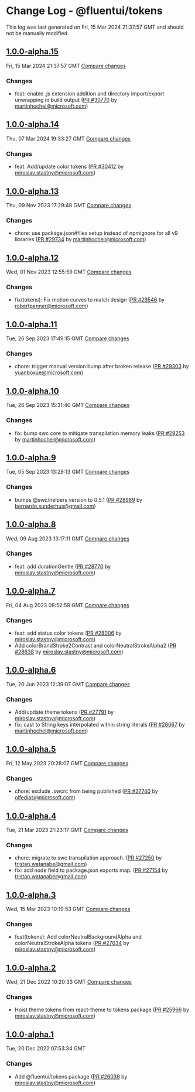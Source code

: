 # Change Log - @fluentui/tokens

This log was last generated on Fri, 15 Mar 2024 21:37:57 GMT and should not be manually modified.

<!-- Start content -->

## [1.0.0-alpha.15](https://github.com/microsoft/fluentui/tree/@fluentui/tokens_v1.0.0-alpha.15)

Fri, 15 Mar 2024 21:37:57 GMT 
[Compare changes](https://github.com/microsoft/fluentui/compare/@fluentui/tokens_v1.0.0-alpha.14..@fluentui/tokens_v1.0.0-alpha.15)

### Changes

- feat: enable .js extension addition and directory import/export unwrapping in build output ([PR #30770](https://github.com/microsoft/fluentui/pull/30770) by martinhochel@microsoft.com)

## [1.0.0-alpha.14](https://github.com/microsoft/fluentui/tree/@fluentui/tokens_v1.0.0-alpha.14)

Thu, 07 Mar 2024 19:33:27 GMT 
[Compare changes](https://github.com/microsoft/fluentui/compare/@fluentui/tokens_v1.0.0-alpha.13..@fluentui/tokens_v1.0.0-alpha.14)

### Changes

- feat: Add/update color tokens ([PR #30412](https://github.com/microsoft/fluentui/pull/30412) by miroslav.stastny@microsoft.com)

## [1.0.0-alpha.13](https://github.com/microsoft/fluentui/tree/@fluentui/tokens_v1.0.0-alpha.13)

Thu, 09 Nov 2023 17:29:48 GMT 
[Compare changes](https://github.com/microsoft/fluentui/compare/@fluentui/tokens_v1.0.0-alpha.12..@fluentui/tokens_v1.0.0-alpha.13)

### Changes

- chore: use package.json#files setup instead of npmignore for all v9 libraries ([PR #29734](https://github.com/microsoft/fluentui/pull/29734) by martinhochel@microsoft.com)

## [1.0.0-alpha.12](https://github.com/microsoft/fluentui/tree/@fluentui/tokens_v1.0.0-alpha.12)

Wed, 01 Nov 2023 12:55:59 GMT 
[Compare changes](https://github.com/microsoft/fluentui/compare/@fluentui/tokens_v1.0.0-alpha.11..@fluentui/tokens_v1.0.0-alpha.12)

### Changes

- fix(tokens): Fix motion curves to match design ([PR #29546](https://github.com/microsoft/fluentui/pull/29546) by robertpenner@microsoft.com)

## [1.0.0-alpha.11](https://github.com/microsoft/fluentui/tree/@fluentui/tokens_v1.0.0-alpha.11)

Tue, 26 Sep 2023 17:49:15 GMT 
[Compare changes](https://github.com/microsoft/fluentui/compare/@fluentui/tokens_v1.0.0-alpha.10..@fluentui/tokens_v1.0.0-alpha.11)

### Changes

- chore: trigger manual version bump after broken release ([PR #29303](https://github.com/microsoft/fluentui/pull/29303) by yuanboxue@microsoft.com)

## [1.0.0-alpha.10](https://github.com/microsoft/fluentui/tree/@fluentui/tokens_v1.0.0-alpha.10)

Tue, 26 Sep 2023 15:31:40 GMT 
[Compare changes](https://github.com/microsoft/fluentui/compare/@fluentui/tokens_v1.0.0-alpha.9..@fluentui/tokens_v1.0.0-alpha.10)

### Changes

- fix: bump swc core to mitigate transpilation memory leaks ([PR #29253](https://github.com/microsoft/fluentui/pull/29253) by martinhochel@microsoft.com)

## [1.0.0-alpha.9](https://github.com/microsoft/fluentui/tree/@fluentui/tokens_v1.0.0-alpha.9)

Tue, 05 Sep 2023 13:29:13 GMT 
[Compare changes](https://github.com/microsoft/fluentui/compare/@fluentui/tokens_v1.0.0-alpha.8..@fluentui/tokens_v1.0.0-alpha.9)

### Changes

- bumps @swc/helpers version to 0.5.1 ([PR #28989](https://github.com/microsoft/fluentui/pull/28989) by bernardo.sunderhus@gmail.com)

## [1.0.0-alpha.8](https://github.com/microsoft/fluentui/tree/@fluentui/tokens_v1.0.0-alpha.8)

Wed, 09 Aug 2023 13:17:11 GMT 
[Compare changes](https://github.com/microsoft/fluentui/compare/@fluentui/tokens_v1.0.0-alpha.7..@fluentui/tokens_v1.0.0-alpha.8)

### Changes

- feat: add durationGentle ([PR #28770](https://github.com/microsoft/fluentui/pull/28770) by miroslav.stastny@microsoft.com)

## [1.0.0-alpha.7](https://github.com/microsoft/fluentui/tree/@fluentui/tokens_v1.0.0-alpha.7)

Fri, 04 Aug 2023 08:52:58 GMT 
[Compare changes](https://github.com/microsoft/fluentui/compare/@fluentui/tokens_v1.0.0-alpha.6..@fluentui/tokens_v1.0.0-alpha.7)

### Changes

- feat: add status color tokens ([PR #28006](https://github.com/microsoft/fluentui/pull/28006) by miroslav.stastny@microsoft.com)
- Add colorBrandStroke2Contrast and colorNeutralStrokeAlpha2 ([PR #28638](https://github.com/microsoft/fluentui/pull/28638) by miroslav.stastny@microsoft.com)

## [1.0.0-alpha.6](https://github.com/microsoft/fluentui/tree/@fluentui/tokens_v1.0.0-alpha.6)

Tue, 20 Jun 2023 12:39:07 GMT 
[Compare changes](https://github.com/microsoft/fluentui/compare/@fluentui/tokens_v1.0.0-alpha.5..@fluentui/tokens_v1.0.0-alpha.6)

### Changes

- Add/update theme tokens ([PR #27791](https://github.com/microsoft/fluentui/pull/27791) by miroslav.stastny@microsoft.com)
- fix:  cast to String keys interpolated within string literals ([PR #28067](https://github.com/microsoft/fluentui/pull/28067) by martinhochel@microsoft.com)

## [1.0.0-alpha.5](https://github.com/microsoft/fluentui/tree/@fluentui/tokens_v1.0.0-alpha.5)

Fri, 12 May 2023 20:28:07 GMT 
[Compare changes](https://github.com/microsoft/fluentui/compare/@fluentui/tokens_v1.0.0-alpha.4..@fluentui/tokens_v1.0.0-alpha.5)

### Changes

- chore: exclude .swcrc from being published ([PR #27740](https://github.com/microsoft/fluentui/pull/27740) by olfedias@microsoft.com)

## [1.0.0-alpha.4](https://github.com/microsoft/fluentui/tree/@fluentui/tokens_v1.0.0-alpha.4)

Tue, 21 Mar 2023 21:23:17 GMT 
[Compare changes](https://github.com/microsoft/fluentui/compare/@fluentui/tokens_v1.0.0-alpha.3..@fluentui/tokens_v1.0.0-alpha.4)

### Changes

- chore: migrate to swc transpilation approach. ([PR #27250](https://github.com/microsoft/fluentui/pull/27250) by tristan.watanabe@gmail.com)
- fix: add node field to package.json exports map. ([PR #27154](https://github.com/microsoft/fluentui/pull/27154) by tristan.watanabe@gmail.com)

## [1.0.0-alpha.3](https://github.com/microsoft/fluentui/tree/@fluentui/tokens_v1.0.0-alpha.3)

Wed, 15 Mar 2023 10:19:53 GMT 
[Compare changes](https://github.com/microsoft/fluentui/compare/@fluentui/tokens_v1.0.0-alpha.2..@fluentui/tokens_v1.0.0-alpha.3)

### Changes

- feat(tokens): Add colorNeutralBackgroundAlpha and colorNeutralStrokeAlpha tokens ([PR #27034](https://github.com/microsoft/fluentui/pull/27034) by miroslav.stastny@microsoft.com)

## [1.0.0-alpha.2](https://github.com/microsoft/fluentui/tree/@fluentui/tokens_v1.0.0-alpha.2)

Wed, 21 Dec 2022 10:20:33 GMT 
[Compare changes](https://github.com/microsoft/fluentui/compare/@fluentui/tokens_v1.0.0-alpha.1..@fluentui/tokens_v1.0.0-alpha.2)

### Changes

- Hoist theme tokens from react-theme to tokens package ([PR #25966](https://github.com/microsoft/fluentui/pull/25966) by miroslav.stastny@microsoft.com)

## [1.0.0-alpha.1](https://github.com/microsoft/fluentui/tree/@fluentui/tokens_v1.0.0-alpha.1)

Tue, 20 Dec 2022 07:53:34 GMT

### Changes

- Add @fluentui/tokens package ([PR #26039](https://github.com/microsoft/fluentui/pull/26039) by miroslav.stastny@microsoft.com)
